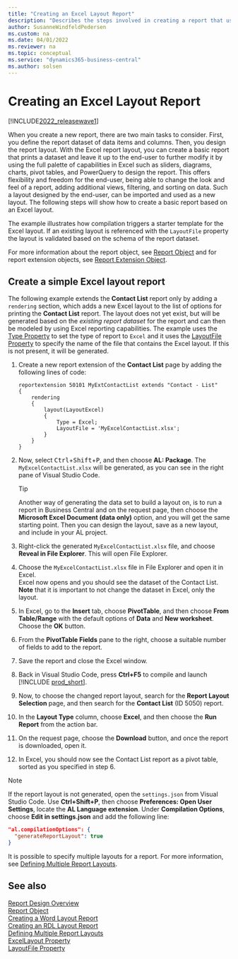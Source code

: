 ```yaml
---
title: "Creating an Excel Layout Report"
description: "Describes the steps involved in creating a report that uses an Excel layout."
author: SusanneWindfeldPedersen
ms.custom: na
ms.date: 04/01/2022
ms.reviewer: na
ms.topic: conceptual
ms.service: "dynamics365-business-central"
ms.author: solsen
---
```


# Creating an Excel Layout Report

[!INCLUDE[2022_releasewave1](../includes/2022_releasewave1.md)]

When you create a new report, there are two main tasks to consider. First, you define the report dataset of data items and columns. Then, you design the report layout. With the Excel report layout, you can create a basic report that prints a dataset and leave it up to the end-user to further modify it by using the full palette of capabilities in Excel such as sliders, diagrams, charts, pivot tables, and PowerQuery to design the report. This offers flexibility and freedom for the end-user, being able to change the look and feel of a report, adding additional views, filtering, and sorting on data. Such a layout designed by the end-user, can be imported and used as a new layout. The following steps will show how to create a basic report based on an Excel layout. 

The example illustrates how compilation triggers a starter template for the Excel layout. If an existing layout is referenced with the `LayoutFile` property the layout is validated based on the schema of the report dataset. 

For more information about the report object, see [Report Object](devenv-report-object.md) and for report extension objects, see [Report Extension Object](devenv-report-ext-object.md).

## Create a simple Excel layout report

The following example extends the **Contact List** report only by adding a `rendering` section, which adds a new Excel layout to the list of options for printing the **Contact List** report. The layout does not yet exist, but will be generated based on the *existing report dataset* for the report and can then be modeled by using Excel reporting capabilities. The example uses the [Type Property](properties/devenv-type-property.md) to set the type of report to `Excel` and it uses the [LayoutFile Property](properties/devenv-layoutfile-property.md) to specify the name of the file that contains the Excel layout. If this is not present, it will be generated.

1. Create a new report extension of the **Contact List** page by adding the following lines of code: 

    ```al
    reportextension 50101 MyExtContactList extends "Contact - List"
    {
        rendering
        {
            layout(LayoutExcel)
            {
                Type = Excel;
                LayoutFile = 'MyExcelContactList.xlsx';
            }
        }
    }
    ```

2. Now, select <kbd>Ctrl</kbd>+<kbd>Shift</kbd>+<kbd>P</kbd>, and then choose **AL: Package**. The `MyExcelContactList.xlsx` will be generated, as you can see in the right pane of Visual Studio Code.  
    > [!TIP]  
    > Another way of generating the data set to build a layout on, is to run a report in Business Central and on the request page, then choose the **Microsoft Excel Document (data only)** option, and you will get the same starting point. Then you can design the layout, save as a new layout, and include in your AL project.
1. Right-click the generated `MyExcelContactList.xlsx` file, and choose **Reveal in File Explorer**. This will open File Explorer.
1. Choose the `MyExcelContactList.xlsx` file in File Explorer and open it in Excel.  
Excel now opens and you should see the dataset of the Contact List. **Note** that it is important to not change the dataset in Excel, only the layout.
1. In Excel, go to the **Insert** tab, choose **PivotTable**, and then choose **From Table/Range** with the default options of **Data** and **New worksheet**. Choose the **OK** button.
1. From the **PivotTable Fields** pane to the right, choose a suitable number of fields to add to the report.
1. Save the report and close the Excel window.
1. Back in Visual Studio Code, press **Ctrl+F5** to compile and launch [!INCLUDE [prod_short](includes/prod_short.md)].  
1. Now, to choose the changed report layout, search for the **Report Layout Selection** page, and then search for the **Contact List** (ID 5050) report. 
1. In the **Layout Type** column, choose **Excel**, and then choose the **Run Report** from the action bar.
1. On the request page, choose the **Download** button, and once the report is downloaded, open it.
1. In Excel, you should now see the Contact List report as a pivot table, sorted as you specified in step 6.

> [!NOTE]  
> If the report layout is not generated, open the `settings.json` from Visual Studio Code. Use **Ctrl+Shift+P**, then choose **Preferences: Open User Settings**, locate the **AL Language extension**. Under **Compilation Options**, choose **Edit in settings.json** and add the following line:  
>
>```json
>"al.compilationOptions": {
>   "generateReportLayout": true
> }
>```

It is possible to specify multiple layouts for a report. For more information, see [Defining Multiple Report Layouts](devenv-multiple-report-layouts.md).

## See also

[Report Design Overview](devenv-report-design-overview.md)  
[Report Object](devenv-report-object.md)  
[Creating a Word Layout Report](devenv-howto-report-layout.md)  
[Creating an RDL Layout Report](devenv-howto-rdl-report-layout.md)  
[Defining Multiple Report Layouts](devenv-multiple-report-layouts.md)  
[ExcelLayout Property](properties/devenv-excellayout-property.md)  
[LayoutFile Property](properties/devenv-layoutfile-property.md)  
